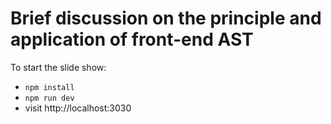 # Brief discussion on the principle and application of front-end AST

To start the slide show:

- `npm install`
- `npm run dev`
- visit http://localhost:3030


